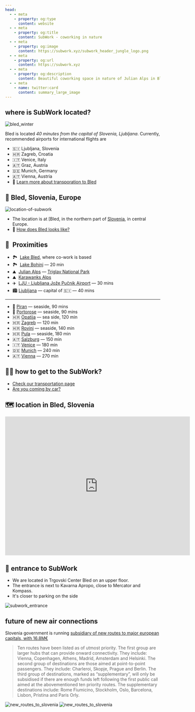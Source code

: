 ```yaml
---
head:
  - - meta
    - property: og:type
      content: website
  - - meta
    - property: og:title
      content: SubWork - coworking in nature
  - - meta
    - property: og:image
      content: https://subwork.xyz/subwork_header_jungle_logo.png
  - - meta
    - property: og:url
      content: https://subwork.xyz
  - - meta
    - property: og:description
      content: Beautiful coworking space in nature of Julian Alps in Bled, Slovenia
  - - meta
    - name: twitter:card
      content: summary_large_image
---
```


## where is SubWork located?


![bled_winter](./pics/bled_winter.png)

Bled is located _40 minutes from the capital of Slovenia, Ljubljana_. 
Currently, recommended airports for international flights are
- 🇸🇮 Ljubljana, Slovenia 
- 🇭🇷 Zagreb, Croatia 
- 🇮🇹 Venice, Italy 
- 🇦🇹 Graz, Austria 
- 🇩🇪 Munich, Germany 
- 🇦🇹 Vienna, Austria 
- 📖 [Learn more about transporation to Bled](./transportation-to-subwork-bled-slovenia.md)

📍 Bled, Slovenia, Europe
---

![location-of-subwork](pics/subwork_location.png)

- The location is at [Bled, in the northern part of [Slovenia](https://goo.gl/maps/KvDbeJwVGxQM5sBS9), in central Europe.
- 📸 [How does Bled looks like?](https://www.google.com/search?q=bled+slovenia+beautiful+photos)

🚗  Proximities
---

- 🏞  [Lake Bled](https://en.wikipedia.org/wiki/Lake_Bled), where co-work is based
- 🏞  [Lake Bohinj](https://en.wikipedia.org/wiki/Lake_Bohinj) — 20 min
- ⛰  [Julian Alps](https://en.wikipedia.org/wiki/Julian_Alps) — [Triglav National Park](https://goo.gl/maps/ut7PXBq7VD3DTy2k9)
- ⛰  [Karawanks Alps](https://en.wikipedia.org/wiki/Karawanks)
- ✈️  [LJU - Ljubljana Jože Pučnik Airport](https://en.wikipedia.org/wiki/Ljubljana_Jo%C5%BEe_Pu%C4%8Dnik_Airport) — 30 mins
- 🏙 [Ljubljana](https://en.wikipedia.org/wiki/Ljubljana) — capital of 🇸🇮 — 40 mins
---

- 🌅 [Piran](https://en.wikipedia.org/wiki/Piran) — seaside, 90 mins
- 🌅 [Portorose](https://en.wikipedia.org/wiki/Portoro%C5%BE) — seaside, 90 mins
- 🇭🇷 [Opatija](https://en.wikipedia.org/wiki/Opatija) — sea side, 120 min
- 🇭🇷 [Zagreb](https://en.wikipedia.org/wiki/Zagreb) — 120 min
- 🇭🇷 [Rovinj](https://en.wikipedia.org/wiki/Rovinj) — seaside, 140 min 
- 🇭🇷 [Pula](https://en.wikipedia.org/wiki/Pula) — seaside, 180 min
- 🇦🇹 [Salzburg](https://en.wikipedia.org/wiki/Salzburg) — 150 min 
- 🇮🇹 [Venice](https://en.wikipedia.org/wiki/Venice) — 180 min
- 🇩🇪 [Munich](https://en.wikipedia.org/wiki/Munich) — 240 min 
- 🇦🇹 [Vienna](https://en.wikipedia.org/wiki/Vienna) — 270 min


🚶‍♀️ how to get to the SubWork?
---
- [Check our transportation page](./transportation-to-subwork-bled-slovenia.md)
- [Are you coming by car?](./coming-by-car-to-subwork-bled.md) 


🗺️ location in Bled, Slovenia
---

<iframe src="https://www.google.com/maps/embed?pb=!1m18!1m12!1m3!1d10632.824390225414!2d14.101336860080114!3d46.36683985844772!2m3!1f0!2f0!3f0!3m2!1i1024!2i768!4f13.1!3m3!1m2!1s0x477a9735546512eb%3A0xb3df378542103b6b!2sSubWork%20-%20coworking%20space!5e0!3m2!1sen!2ssi!4v1684324091953!5m2!1sen!2ssi" width="600" height="450" style="border:0;" allowfullscreen="" loading="lazy" referrerpolicy="no-referrer-when-downgrade"></iframe>

🚪 entrance to SubWork
---

- We are located in Trgovski Center Bled on an upper floor.
- The entrance is next to Kavarna Apropo, close to Mercator and Kompass.
- It's closer to parking on the side

![subwork_entrance](pics/subwork_entrance.png)

future of new air connections
---
Slovenia government is running [subsidiary of new routes to major european capitals, with 16.8M€](https://www.exyuaviation.com/2023/03/slovenia-to-outline-subsidised-air.html)

> Ten routes have been listed as of utmost priority. The first group are larger hubs that can provide onward connectivity. They include: Vienna, Copenhagen, Athens, Madrid, Amsterdam and Helsinki. The second group of destinations are those aimed at point-to-point passengers. They include: Charleroi, Skopje, Prague and Berlin. The third group of destinations, marked as “supplementary”, will only be subsidised if there are enough funds left following the first public call aimed at the abovementioned ten priority routes. The supplementary destinations include: Rome Fiumicino, Stockholm, Oslo, Barcelona, Lisbon, Pristina and Paris Orly. 

![new_routes_to_slovenia](pics/new-routes-first-stage.gif)
![new_routes_to_slovenia](pics/new-routes-second-stage.gif)